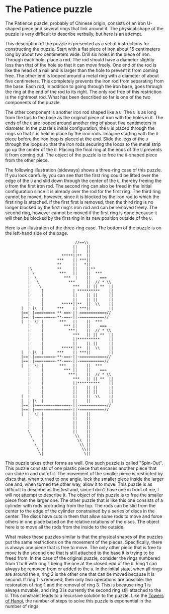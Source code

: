 # The Patience puzzle

The Patience puzzle, probably of Chinese origin, consists of
an iron U-shaped piece and several rings that link around
it.  The physical shape of the puzzle is very difficult to
describe verbally, but here is an attempt.

This description of the puzzle is presented as a set of
instructions for constructing the puzzle.  Start with a flat
piece of iron about 15 centimeters long by about two
centimeters wide.  Drill six holes in the piece of iron.
Through each hole, place a rod.  The rod should have a
diameter slightly less than that of the hole so that it can
move freely.  One end of the rod is like the head of a nail
and is larger than the hole to prevent it from coming free.
The other end is looped around a metal ring with a diameter
of about five centimeters.  This completely prevents the
iron rod from separating from the base.  Each rod, in
addition to going through the iron base, goes through the
ring at the end of the rod to its right.  The only rod free
of this restriction is the rightmost rod.  What has been
described so far is one of the two components of the puzzle.

The other component is another iron rod shaped like a `U`.
The `U` is as long from the tips to the base as the original
piece of iron with the holes in it.  The ends of the `U` are
looped around another ring of about five centimeters in
diameter.  In the puzzle's initial configuration, the `U` is
placed through the rings so that it is held in place by the
iron rods.  Imagine starting with the `U` piece before the
iron loop is placed at the end.  Slide the legs of the `U`
through the loops so that the iron rods securing the loops
to the metal strip go up the center of the `U`.  Placing the
final ring at the ends of the `U` prevents it from coming out.
The object of the puzzle is to free the `U`-shaped piece from
the other piece.

The following illustration (sideways) shows a three-ring
case of this puzzle.  If you look carefully, you can see
that the first ring could be lifted over the edge of the `U`
and slid down through the center of the `U`, thereby freeing
the `U` from the first iron rod.  The second ring can also be
freed in the initial configuration since it is already over
the rod for the first ring.  The third ring cannot be moved,
however, since it is blocked by the iron rod to which the
first ring is attached.  If the first first is removed, then
the third ring is no longer blocked by the first ring's iron
rod and can be removed freely.  The second ring, however
cannot be moved if the first ring is gone because it will
then be blocked by the first ring in its new position
outside of the `U`.

Here is an illustration of the three-ring case.  The bottom
of the puzzle is on the left-hand side of the page.

```
                               //==\\
                              ||    ||
                              ||    ||
                         *****||**  ||
                       ***    || ***||
                       **     ||   *||
          |\           **     ||    ||**
          | \           ***   ||    ||  ***
          |  \            ***  |    ||    ===
          |   \             ***     ||  // * \\
          |    \              ***   || || **  ||
          |     |             | **********    ||
          |     |             ||    || ||     ||
          |     |             ||    || ||     ||
          |     |        *****||**  ||  \\    ||
       |  | |\  |      ***    || ***||        ||
       |==| |=========-**-===-||-============//
       |==| |=========-**-===-||-===========//
       |  |  \| |       ***   ||    ||  ***
          |     |         *** ||    ||    ===
          |     |           ***|    ||  // * \\
          |     |             ***   || || **  ||
          |     |             ||**********    ||
          |     |             ||    || ||     ||
          |     |        *****||**  ||  \\    ||
       |  | |\  |      ***    || ***||        ||
       |==| |=========-**-===-||-============//
       |==| |=========-**-===-||-===========//
       |  |  \| |       ***   ||    ||  ***
          |     |         *** ||    ||    ===
          |     |           ***|    ||  // * \\
          |     |             ***   || || **  ||
          |     |             ||**********    ||
          |     |             ||    || ||     ||
          |     |             ||    || ||     ||
       |  |     |             ||    ||  \\    ||
       |  | |\  |             ||    ||        ||
       |==| |================-||-============//
       |==| |================-||-===========//
       |  |  \| |             ||    ||
          |     |             ||    ||
          |     |             ||    ||
          |     |             ||    ||
          \     |             ||    ||
           \    |              \\   ||
            \   |               \\  ||
             \  |                \\ ||
              \ |                 \\||
               \|                  \||
```

This puzzle takes other forms as well.  One such puzzle is
called "Spin-Out".  This puzzle consists of one plastic
piece that encases another piece that can slide in and out
of it.  The movement of the smaller piece is restricted by
discs that, when turned to one angle, lock the smaller piece
inside the larger one and, when turned the other way, allow
it to move.  This puzzle is as difficult to describe as the
first and, since I don't have one in front of me, I will not
attempt to describe it.  The object of this puzzle is to
free the smaller piece from the larger one.  The other
puzzle that is like this one consists of a cylinder with
rods protruding from the top.  The rods can be slid from the
center to the edge of the cylinder constrained by a series
of discs in the center.  The discs have cuts in them that
allow some rods to move and force others in one place based
on the relative rotations of the discs.  The object here is
to move all the rods from the inside to the outside.

What makes these puzzles similar is that the physical shapes
of the puzzles put the same restrictions on the movement of
the pieces.  Specifically, there is always one piece that is
free to move.  The only other piece that is free to move is
the second one that is still attached to the base it is
trying to be freed from.  In the case of the original
puzzle, consider the rings numbered from 1 to 6 with ring 1
being the one at the closed end of the `U`.  Ring 1 can
always be removed from or added to the `U`.  In the initial
state, when all rings are around the `U`, ring 2 is the other
one that can be moved because it is second.  If ring 1 is
removed, then only two operations are possible: the
restoration of ring 1 and the removal of ring 3.  This is
because ring 1 is always movable, and ring 3 is currently
the second ring still attached to the `U`.  This constraint
leads to a recursive solution to the puzzle.  Like the
[Towers of Hanoi](hanoi.md), the number of steps to solve this puzzle is
exponential in the number of rings.


<!--

    Copyright © 1984-2024 by Landon Curt Noll. All Rights Reserved.

    You are free to share and adapt this file under the terms of this license:

	Creative Commons Attribution-ShareAlike 4.0 International (CC BY-SA 4.0)

    For more information, see:

	https://creativecommons.org/licenses/by-sa/4.0/

-->
